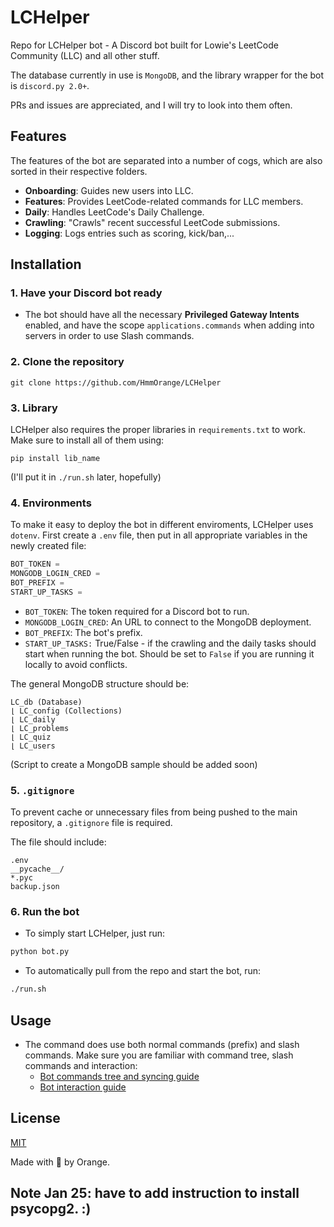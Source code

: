 # LCHelper

Repo for LCHelper bot - A Discord bot built for Lowie's LeetCode Community (LLC) and all other stuff.

The database currently in use is `MongoDB`, and the library wrapper for the bot is `discord.py 2.0+`.

PRs and issues are appreciated, and I will try to look into them often.

## Features

The features of the bot are separated into a number of cogs, which are also sorted in their respective folders.

- **Onboarding**: Guides new users into LLC.
- **Features**: Provides LeetCode-related commands for LLC members.
- **Daily**: Handles LeetCode's Daily Challenge.
- **Crawling**: "Crawls" recent successful LeetCode submissions.
- **Logging**: Logs entries such as scoring, kick/ban,...

## Installation

### 1. Have your Discord bot ready

- The bot should have all the necessary **Privileged Gateway Intents** enabled, and have the scope `applications.commands` when adding into servers in order to use Slash commands.

### 2. Clone the repository

```console
git clone https://github.com/HmmOrange/LCHelper
```

### 3. Library

LCHelper also requires the proper libraries in `requirements.txt` to work. Make sure to install all of them using:

```console
pip install lib_name
```

(I'll put it in `./run.sh` later, hopefully)

### 4. Environments

To make it easy to deploy the bot in different enviroments, LCHelper uses `dotenv`. First create a `.env` file, then put in all appropriate variables in the newly created file:

```js
BOT_TOKEN = 
MONGODB_LOGIN_CRED = 
BOT_PREFIX = 
START_UP_TASKS = 
```

- `BOT_TOKEN`: The token required for a Discord bot to run.
- `MONGODB_LOGIN_CRED`: An URL to connect to the MongoDB deployment.
- `BOT_PREFIX`: The bot's prefix.
- `START_UP_TASKS:` True/False - if the crawling and the daily tasks should start when running the bot. Should be set to `False` if you are running it locally to avoid conflicts.

The general MongoDB structure should be:

```text
LC_db (Database)
⌊ LC_config (Collections)
⌊ LC_daily
⌊ LC_problems
⌊ LC_quiz
⌊ LC_users
```

(Script to create a MongoDB sample should be added soon)

### 5. `.gitignore`

To prevent cache or unnecessary files from being pushed to the main repository, a `.gitignore` file is required.

The file should include:

```text
.env
__pycache__/
*.pyc
backup.json
```

### 6. Run the bot

- To simply start LCHelper, just run:

```sh
python bot.py
```

- To automatically pull from the repo and start the bot, run:

```sh
./run.sh
```

## Usage

- The command does use both normal commands (prefix) and slash commands. Make sure you are familiar with command tree, slash commands and interaction:
  - [Bot commands tree and syncing guide](https://gist.github.com/AbstractUmbra/a9c188797ae194e592efe05fa129c57f)
  - [Bot interaction guide](https://gist.github.com/AbstractUmbra/a9c188797ae194e592efe05fa129c57f)

## License

[MIT](https://choosealicense.com/licenses/mit/)

Made with 🧡 by Orange.

## Note Jan 25: have to add instruction to install psycopg2. :)
